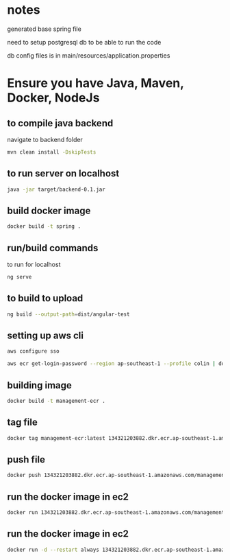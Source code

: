 # notes
generated base spring file

need to setup postgresql db to be able to run the code

db config files is in main/resources/application.properties

# Ensure you have Java, Maven, Docker, NodeJs

## to compile java backend
navigate to backend folder
```bash
mvn clean install -DskipTests
```

## to run server on localhost
```bash
java -jar target/backend-0.1.jar
```
## build docker image
```bash
docker build -t spring .
```

## run/build commands
to run for localhost
```bash
ng serve
```

## to build to upload
```bash
ng build --output-path=dist/angular-test
```

## setting up aws cli
```bash
aws configure sso
```
```bash
aws ecr get-login-password --region ap-southeast-1 --profile colin | docker login --username AWS --password-stdin 134321203882.dkr.ecr.ap-southeast-1.amazonaws.com
```
## building image
```bash
docker build -t management-ecr .
```
## tag file
```bash
docker tag management-ecr:latest 134321203882.dkr.ecr.ap-southeast-1.amazonaws.com/management-ecr:latest
```
## push file
```bash
docker push 134321203882.dkr.ecr.ap-southeast-1.amazonaws.com/management-ecr:latest
```
## run the docker image in ec2
```bash
docker run 134321203882.dkr.ecr.ap-southeast-1.amazonaws.com/management-ecr:latest
```
## run the docker image in ec2
```bash
docker run -d --restart always 134321203882.dkr.ecr.ap-southeast-1.amazonaws.com/management-ecr:latest
```
